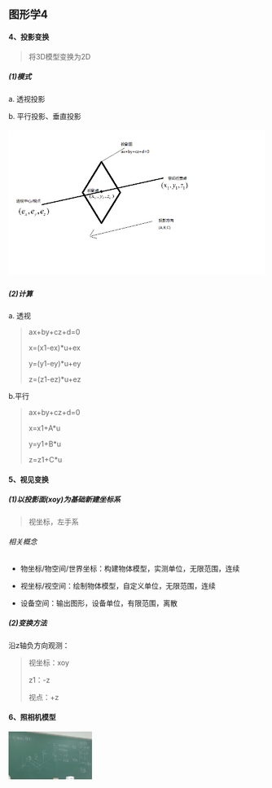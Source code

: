 ## **图形学4**

#### 4、投影变换

> 将3D模型变换为2D

##### (1)模式

a. 透视投影

b. 平行投影、垂直投影

##### ![](https://github.com/Ricco51/helloworld/blob/master/%E5%9B%BE%E5%BD%A2%E5%AD%A6/%E5%9B%BE%E7%89%87/%E6%8A%95%E5%BD%B1%E5%8F%98%E6%8D%A2.png?raw=true)

##### (2)计算

a. 透视

> ax+by+cz+d=0
>
> x=(x1-ex)*u+ex
>
> y=(y1-ey)*u+ey
>
> z=(z1-ez)*u+ez

b.平行

> ax+by+cz+d=0
>
> x=x1+A*u
>
> y=y1+B*u
>
> z=z1+C*u

#### 5、视见变换

##### (1)以投影面(xoy)为基础新建坐标系

> 视坐标，左手系

###### 相关概念

+ 物坐标/物空间/世界坐标：构建物体模型，实测单位，无限范围，连续

+ 视坐标/视空间：绘制物体模型，自定义单位，无限范围，连续

+ 设备空间：输出图形，设备单位，有限范围，离散

##### (2)变换方法

沿z轴负方向观测：

> 视坐标：xoy
>
> z1：-z
>
> 视点：+z

#### 6、照相机模型

<img src="https://github.com/Ricco51/helloworld/blob/master/%E5%9B%BE%E5%BD%A2%E5%AD%A6/%E5%9B%BE%E7%89%87/%E7%85%A7%E7%9B%B8%E6%9C%BA%E6%A8%A1%E5%9E%8B.jpg?raw=true" style="zoom: 16%;" />

